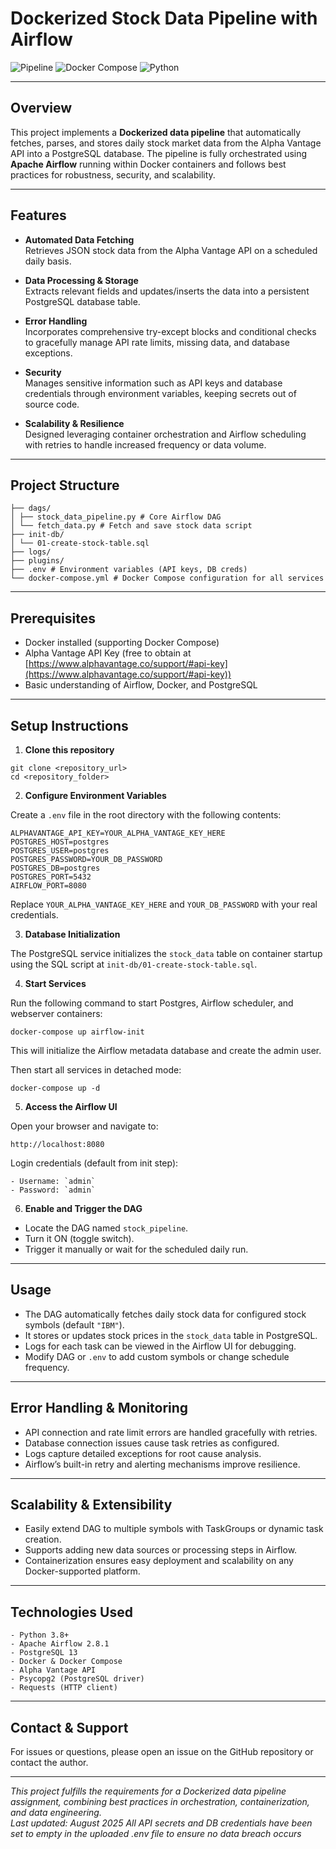 # Dockerized Stock Data Pipeline with Airflow

![Pipeline](https://img.shields.io/badge/pipeline-airflow-blue)
![Docker Compose](https://img.shields.io/badge/docker-compose-enabled-green)
![Python](https://img.shields.io/badge/python-3.8%2B-blue)

---

## Overview

This project implements a **Dockerized data pipeline** that automatically fetches, parses, and stores daily stock market data from the Alpha Vantage API into a PostgreSQL database. The pipeline is fully orchestrated using **Apache Airflow** running within Docker containers and follows best practices for robustness, security, and scalability.

---

## Features

- **Automated Data Fetching**  
  Retrieves JSON stock data from the Alpha Vantage API on a scheduled daily basis.

- **Data Processing & Storage**  
  Extracts relevant fields and updates/inserts the data into a persistent PostgreSQL database table.

- **Error Handling**  
  Incorporates comprehensive try-except blocks and conditional checks to gracefully manage API rate limits, missing data, and database exceptions.

- **Security**  
  Manages sensitive information such as API keys and database credentials through environment variables, keeping secrets out of source code.

- **Scalability & Resilience**  
  Designed leveraging container orchestration and Airflow scheduling with retries to handle increased frequency or data volume.

---

## Project Structure

```
├── dags/ 
│ ├── stock_data_pipeline.py # Core Airflow DAG
│ └── fetch_data.py # Fetch and save stock data script
├── init-db/ 
│ └── 01-create-stock-table.sql
├── logs/ 
├── plugins/
├── .env # Environment variables (API keys, DB creds)
└── docker-compose.yml # Docker Compose configuration for all services
```

---

## Prerequisites

- Docker installed (supporting Docker Compose)
- Alpha Vantage API Key (free to obtain at [https://www.alphavantage.co/support/#api-key](https://www.alphavantage.co/support/#api-key))
- Basic understanding of Airflow, Docker, and PostgreSQL

---

## Setup Instructions

1. **Clone this repository**
```
git clone <repository_url>
cd <repository_folder>
```

2. **Configure Environment Variables**

Create a `.env` file in the root directory with the following contents:
```
ALPHAVANTAGE_API_KEY=YOUR_ALPHA_VANTAGE_KEY_HERE
POSTGRES_HOST=postgres
POSTGRES_USER=postgres
POSTGRES_PASSWORD=YOUR_DB_PASSWORD
POSTGRES_DB=postgres
POSTGRES_PORT=5432
AIRFLOW_PORT=8080
```
Replace `YOUR_ALPHA_VANTAGE_KEY_HERE` and `YOUR_DB_PASSWORD` with your real credentials.


3. **Database Initialization**

The PostgreSQL service initializes the `stock_data` table on container startup using the SQL script at `init-db/01-create-stock-table.sql`.

4. **Start Services**

Run the following command to start Postgres, Airflow scheduler, and webserver containers:
```
docker-compose up airflow-init
```
This will initialize the Airflow metadata database and create the admin user.

Then start all services in detached mode:
```
docker-compose up -d
```
5. **Access the Airflow UI**

Open your browser and navigate to:
```
http://localhost:8080
```

Login credentials (default from init step):
```
- Username: `admin`
- Password: `admin`
```

6. **Enable and Trigger the DAG**

- Locate the DAG named `stock_pipeline`.
- Turn it ON (toggle switch).
- Trigger it manually or wait for the scheduled daily run.

---

## Usage

- The DAG automatically fetches daily stock data for configured stock symbols (default `"IBM"`).
- It stores or updates stock prices in the `stock_data` table in PostgreSQL.
- Logs for each task can be viewed in the Airflow UI for debugging.
- Modify DAG or `.env` to add custom symbols or change schedule frequency.

---

## Error Handling & Monitoring

- API connection and rate limit errors are handled gracefully with retries.
- Database connection issues cause task retries as configured.
- Logs capture detailed exceptions for root cause analysis.
- Airflow’s built-in retry and alerting mechanisms improve resilience.

---

## Scalability & Extensibility

- Easily extend DAG to multiple symbols with TaskGroups or dynamic task creation.
- Supports adding new data sources or processing steps in Airflow.
- Containerization ensures easy deployment and scalability on any Docker-supported platform.

---

## Technologies Used
```
- Python 3.8+
- Apache Airflow 2.8.1
- PostgreSQL 13
- Docker & Docker Compose
- Alpha Vantage API
- Psycopg2 (PostgreSQL driver)
- Requests (HTTP client)
```
---

## Contact & Support

For issues or questions, please open an issue on the GitHub repository or contact the author.

---

*This project fulfills the requirements for a Dockerized data pipeline assignment, combining best practices in orchestration, containerization, and data engineering.*  
*Last updated: August 2025*
*All API secrets and DB credentials have been set to empty in the uploaded .env file to ensure no data breach occurs*
